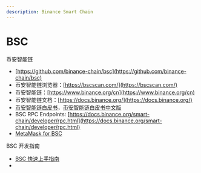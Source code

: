 ```yaml
---
description: Binance Smart Chain
---
```


# BSC

币安智能链

* [https://github.com/binance-chain/bsc](https://github.com/binance-chain/bsc)
* 币安智能链浏览器：[https://bscscan.com/](https://bscscan.com/)
* 币安智能链：[https://www.binance.org/cn](https://www.binance.org/cn)
* 币安智能链文档：[https://docs.binance.org/](https://docs.binance.org/)
* [币安智能链白皮书](https://dex-bin.bnbstatic.com/static/Whitepaper_%20Binance%20Smart%20Chain.pdf)，[币安智能链白皮书中文版](https://github.com/binance-chain/whitepaper/blob/master/%E5%B8%81%E5%AE%89%E6%99%BA%E8%83%BD%E9%93%BE.md)
* BSC RPC Endpoints: [https://docs.binance.org/smart-chain/developer/rpc.html](https://docs.binance.org/smart-chain/developer/rpc.html)
* [MetaMask for BSC](https://docs.binance.org/smart-chain/wallet/metamask.html)

BSC 开发指南

* [BSC 快速上手指南](https://obsidianlabs.medium.com/bsc-%E5%BC%80%E5%8F%91%E5%BF%AB%E9%80%9F%E4%B8%8A%E6%89%8B%E6%8C%87%E5%8D%97-7a84efa128ea)
* 


